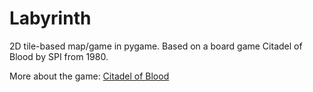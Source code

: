 # Labyrinth
2D tile-based map/game in pygame. Based on a board game Citadel of Blood by SPI from 1980.

More about the game: [Citadel of Blood](https://en.wikipedia.org/wiki/Citadel_of_Blood)
